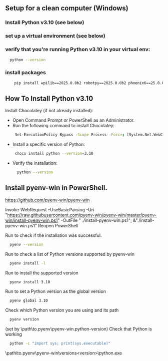 ## Setup for a clean computer (Windows)

### Install Python v3.10 (see below)

### set up a virtual environment (see below)

### verify that you're running Python v3.10 in your virtual env:

```bash
  python --version
```

### install packages

```bash
    pip install wpilib==2025.0.0b2 robotpy==2025.0.0b2 phoenix6==25.0.0b3
```

## How To Install Python v3.10

Install Chocolatey (if not already installed):

- Open Command Prompt or PowerShell as an Administrator.
- Run the following command to install Chocolatey:
  ```bash
   Set-ExecutionPolicy Bypass -Scope Process -Force; [System.Net.WebClient]::new().DownloadString('https://chocolatey.org/install.ps1') | Invoke-Expression
  ```
- Install a specific version of Python:
  ```bash
   choco install python --version=3.10
  ```
- Verify the installation:
  ```bash
    python --version
  ```

## Install pyenv-win in PowerShell.

https://github.com/pyenv-win/pyenv-win

Invoke-WebRequest -UseBasicParsing
-Uri "https://raw.githubusercontent.com/pyenv-win/pyenv-win/master/pyenv-win/install-pyenv-win.ps1" -OutFile "
./install-pyenv-win.ps1"; &"./install-pyenv-win.ps1"
Reopen PowerShell

Run to check if the installation was successful.

```bash
  pyenv --version
```

Run to check a list of Python versions supported by pyenv-win

```bash
  pyenv install -l
```

Run to install the supported version

```bash
  pyenv install 3.10
```

Run to set a Python version as the global version

```bash
  pyenv global 3.10
``` 

Check which Python version you are using and its path

```bash
  pyenv version
```

<version> (set by \path\to\.pyenv\pyenv-win\.python-version)
Check that Python is working

```bash
  python -c "import sys; print(sys.executable)"
```

\path\to\.pyenv\pyenv-win\versions\<version>\python.exe
